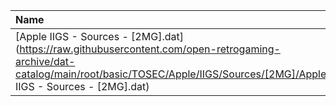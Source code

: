 |Name|Size|
|:---|---:|
|[Apple IIGS - Sources - [2MG].dat](https://raw.githubusercontent.com/open-retrogaming-archive/dat-catalog/main/root/basic/TOSEC/Apple/IIGS/Sources/[2MG]/Apple IIGS - Sources - [2MG].dat)|1890|

